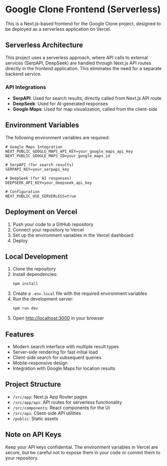 # Google Clone Frontend (Serverless)

This is a Next.js-based frontend for the Google Clone project, designed to be deployed as a serverless application on Vercel.

## Serverless Architecture

This project uses a serverless approach, where API calls to external services (SerpAPI, DeepSeek) are handled through Next.js API routes directly in the frontend application. This eliminates the need for a separate backend service.

### API Integrations

- **SerpAPI**: Used for search results, directly called from Next.js API route
- **DeepSeek**: Used for AI-generated responses
- **Google Maps**: Used for map visualization, called from the client-side

## Environment Variables

The following environment variables are required:

```
# Google Maps Integration
NEXT_PUBLIC_GOOGLE_MAPS_API_KEY=your_google_maps_api_key
NEXT_PUBLIC_GOOGLE_MAPS_ID=your_google_maps_id

# SerpAPI (for search results)
SERPAPI_KEY=your_serpapi_key

# DeepSeek (for AI responses)
DEEPSEEK_API_KEY=your_deepseek_api_key

# Configuration
NEXT_PUBLIC_USE_SERVERLESS=true
```

## Deployment on Vercel

1. Push your code to a GitHub repository
2. Connect your repository to Vercel
3. Set up the environment variables in the Vercel dashboard
4. Deploy

## Local Development

1. Clone the repository
2. Install dependencies:
   ```bash
   npm install
   ```
3. Create a `.env.local` file with the required environment variables
4. Run the development server:
   ```bash
   npm run dev
   ```
5. Open [http://localhost:3000](http://localhost:3000) in your browser

## Features

- Modern search interface with multiple result types
- Server-side rendering for fast initial load
- Client-side search for subsequent queries
- Mobile-responsive design
- Integration with Google Maps for location results

## Project Structure

- `/src/app`: Next.js App Router pages
- `/src/app/api`: API routes for serverless functionality
- `/src/components`: React components for the UI
- `/src/api`: Client-side API utilities
- `/public`: Static assets

## Note on API Keys

Keep your API keys confidential. The environment variables in Vercel are secure, but be careful not to expose them in your code or commit them to your repository. 